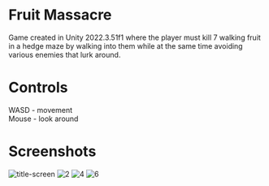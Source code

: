 # Fruit Massacre
Game created in Unity 2022.3.51f1 where the player must kill 7 walking fruit in a hedge maze by walking into them while at the same time avoiding various enemies that lurk around. <br/>
# Controls <br/>
WASD - movement <br/>
Mouse - look around <br/>
# Screenshots
![title-screen](https://github.com/user-attachments/assets/b8d93516-3f04-4b86-a56e-84063561bd9c)
![2](https://github.com/user-attachments/assets/f75242af-9003-491a-b981-1605a68a8e97)
![4](https://github.com/user-attachments/assets/353f2f27-5fb3-411a-84d8-7b4fb5bca819)
![6](https://github.com/user-attachments/assets/d2e5f54f-2652-47be-a537-f9aaec28428c)
